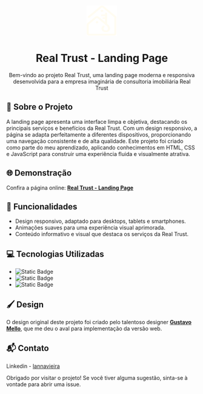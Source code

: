 <br />
<div align="center">
<img src="src/img/icons/logo-rodape.svg" alt="Logo" width="80" height="80">
  <h1> Real Trust - Landing Page</h1>
  <p align="center">
    Bem-vindo ao projeto Real Trust, uma landing page moderna e responsiva desenvolvida para a empresa imaginária de consultoria imobiliária Real Trust
  </p>
</div>


## 🌟 Sobre o Projeto

A landing page apresenta uma interface limpa e objetiva, destacando os principais serviços e benefícios da Real Trust. Com um design responsivo, a página se adapta perfeitamente a diferentes dispositivos, proporcionando uma navegação consistente e de alta qualidade. Este projeto foi criado como parte do meu aprendizado, aplicando conhecimentos em HTML, CSS e JavaScript para construir uma experiência fluida e visualmente atrativa.


## 🌐 Demonstração

Confira a página online: [**Real Trust - Landing Page**](https://lannavx.github.io/lp-real-trust/)


## 🚀 Funcionalidades

- Design responsivo, adaptado para desktops, tablets e smartphones.
- Animações suaves para uma experiência visual aprimorada.
- Conteúdo informativo e visual que destaca os serviços da Real Trust.


## 💻 Tecnologias Utilizadas

- ![Static Badge](https://img.shields.io/badge/HTML-orange?style=for-the-badge&logo=html5&logoColor=white)
- ![Static Badge](https://img.shields.io/badge/CSS-%231E90FF?style=for-the-badge&logo=css3&logoColor=white&color=%231E90FF)
- ![Static Badge](https://img.shields.io/badge/JAVASCRIPT-yellow?style=for-the-badge&logo=javascript&logoColor=white)


## 🖌️ Design

O design original deste projeto foi criado pelo talentoso designer [**Gustavo Mello**](https://behance.net/mographllo), que me deu o aval para implementação da versão web.


## 📬 Contato

Linkedin - [lannavieira](https://www.linkedin.com/in/lannavieira/) 


Obrigado por visitar o projeto! Se você tiver alguma sugestão, sinta-se à vontade para abrir uma issue. 

